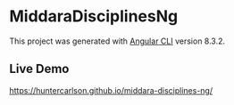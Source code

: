 # MiddaraDisciplinesNg

This project was generated with [Angular CLI](https://github.com/angular/angular-cli) version 8.3.2.

## Live Demo

https://huntercarlson.github.io/middara-disciplines-ng/
